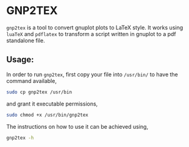 # GNP2TEX

``gnp2tex`` is a tool to convert gnuplot plots to LaTeX style. It works using
``luaTeX`` and ``pdflatex`` to transform a script written in gnuplot to a
pdf standalone file.

## Usage:

In order to run ``gnp2tex``, first copy your file into ``/usr/bin/`` to have the
command available,

```bash
sudo cp gnp2tex /usr/bin
```
and grant it executable permissions,

```bash
sudo chmod +x /usr/bin/gnp2tex
```
The instructions on how to use it can be achieved using,

```bash
gnp2tex -h
```

